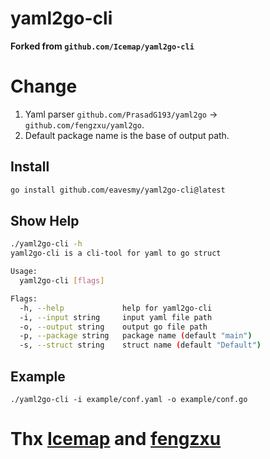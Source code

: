 # yaml2go-cli

**Forked from `github.com/Icemap/yaml2go-cli`**

# Change
1. Yaml parser `github.com/PrasadG193/yaml2go` -> `github.com/fengzxu/yaml2go`.
2. Default package name is the base of output path.

## Install

```bash
go install github.com/eavesmy/yaml2go-cli@latest
```

## Show Help

```bash
./yaml2go-cli -h                                    
yaml2go-cli is a cli-tool for yaml to go struct

Usage:
  yaml2go-cli [flags]

Flags:
  -h, --help             help for yaml2go-cli
  -i, --input string     input yaml file path
  -o, --output string    output go file path
  -p, --package string   package name (default "main")
  -s, --struct string    struct name (default "Default")
```

## Example
```
./yaml2go-cli -i example/conf.yaml -o example/conf.go
```

# Thx [Icemap](https://github.com/Icemap/yaml2go-cli) and [fengzxu](github.com/fengzxu/yaml2go)
